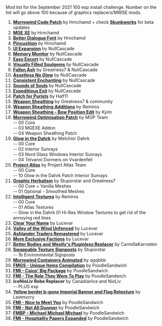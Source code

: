 Mod list for the September 2021 100 esp install challenge. Number on the list will go above 100 because of graphics replacers/MWSE mods.

1. [**Morrowind Code Patch**](https://www.nexusmods.com/morrowind/mods/19510) by Hrnchamd + check [**Skunkworks**](https://www.nexusmods.com/morrowind/mods/26348) for beta updates 
2. [**MGE XE**](https://www.nexusmods.com/morrowind/mods/41102) by Hrnchamd  
3. [**Better Dialogue Font**](https://www.nexusmods.com/morrowind/mods/36873) by Hrnchamd  
4. [**Pincushion**](https://www.nexusmods.com/morrowind/mods/46862) by Hrnchamd  
5. [**UI Expansion**](https://www.nexusmods.com/morrowind/mods/46071) by NullCascade  
6. [**Memory Monitor**](https://www.nexusmods.com/morrowind/mods/45696) by NullCascade  
7. [**Easy Escort**](https://www.nexusmods.com/morrowind/mods/45712) by NullCascade  
8. [**Visually Filled Soulgems**](https://www.nexusmods.com/morrowind/mods/46709) by NullCascade  
9. [**Fallen Ash**](https://www.nexusmods.com/morrowind/mods/48711) by Greatness7 & NullCascade  
10. [**Assetless No Glow**](https://www.nexusmods.com/morrowind/mods/47925) by NullCascade  
11. [**Consistent Enchanting**](https://www.nexusmods.com/morrowind/mods/50029) by NullCascade  
12. [**Sounds of Souls**](https://www.nexusmods.com/morrowind/mods/45657) by NullCascade  
13. [**Expeditious Exit**](https://www.nexusmods.com/morrowind/mods/45634) by NullCascade  
14. [**Patch for Purists**](https://www.nexusmods.com/morrowind/mods/45096) by Half11  
15. [**Weapon Sheathing**](https://www.nexusmods.com/morrowind/mods/46069) by Greatness7 & community  
16. [**Weapon Sheathing Additions**](https://www.nexusmods.com/morrowind/mods/49616) by Remiros  
17. [**Weapon Sheathing - Bow Position Edit**](https://www.nexusmods.com/morrowind/mods/48473) by Kyim  
18. [**Morrowind Optimisation Patch**](https://www.nexusmods.com/morrowind/mods/45384) by MOP Team  
-- 00 Core  
-- 03 MGEXE Addon  
-- 04 Weapon Sheathing Patch  
19. [**Glow in the Dahrk**](https://www.nexusmods.com/morrowind/mods/45886) by Melchior Dahrk  
-- 00 Core  
-- 02 Interior Sunrays  
-- 03 Nord Glass Windows Interior Sunrays  
-- 04 Telvanni Dormers on Vvardenfell  
20. [**Project Atlas**](https://www.nexusmods.com/morrowind/mods/45399) by Project Atlas Team  
-- 00 Core  
-- 10 Glow in the Dahrk Patch Interior Sunrays  
21. [**Graphic Herbalism**](https://www.nexusmods.com/morrowind/mods/46599) by Stuporstar and Greatness7  
-- 00 Core + Vanilla Meshes  
-- 01 Optional - Smoothed Meshes  
22. [**Intelligent Textures**](https://www.nexusmods.com/morrowind/mods/47469) by Remiros  
-- 00 Core  
-- 01 Atlas Textures  
-- Glow in the Dahrk 01 Hi-Res Window Textures to get rid of the annoying red lines  
23. [**Clear Your Name**](https://www.nexusmods.com/morrowind/mods/43786) by Lucevar  
24. [**Valley of the Wind Unfenced**](https://www.nexusmods.com/morrowind/mods/47563) by Lucevar  
25. [**Ashlander Traders Remastered**](https://www.nexusmods.com/morrowind/mods/48009) by Lucevar  
26. [**More Exclusive Factions**](https://www.nexusmods.com/morrowind/mods/49618) by Lucevar  
27. [**Better Bodies and Westly's Pluginless Replacer**](https://www.nexusmods.com/morrowind/mods/48005) by CarmillaKarnstein  
28. [**Swappable Texture Signposts**](https://www.nexusmods.com/morrowind/mods/46804) by Stuporstar  
-- 1b Environmental Signposts
29. [**Morrowind Containers Animated**](https://www.nexusmods.com/morrowind/mods/42238) by qqqbbb  
30. [**FMGS - Unique Items Compilation**](https://www.nexusmods.com/morrowind/mods/46433) by PoodleSandwich  
31. [**FMI - Caius' Big Package**](https://www.nexusmods.com/morrowind/mods/47580) by PoodleSandwich  
32. [**FMI - The Role They Were To Play**](https://www.nexusmods.com/morrowind/mods/46411) by PoodleSandwich  
33. **IceNioLiv Robe Replacer** by CanadianIce and NioLiv  
-- PLUS esp
34. [**Yellow border b-gone Imperial Banner and Flag Retexture**](https://www.nexusmods.com/morrowind/mods/47685) by Leetmorry  
35. [**FMI - Nice to Meet You**](https://www.nexusmods.com/morrowind/mods/47329) by PoodleSandwich  
36. [**FMI - Not All Dunmer**](https://www.nexusmods.com/morrowind/mods/47569) by PoodleSandwich  
37. [**FMBP - Michael Michael Michael**](https://www.nexusmods.com/morrowind/mods/48598) by PoodleSandwich  
38. [**FMI - Hospitality Papers Expanded**](https://www.nexusmods.com/morrowind/mods/46107) by PoodleSandwich  
